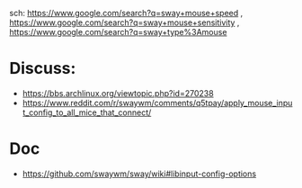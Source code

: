 sch: https://www.google.com/search?q=sway+mouse+speed , https://www.google.com/search?q=sway+mouse+sensitivity , https://www.google.com/search?q=sway+type%3Amouse

# Discuss:
- https://bbs.archlinux.org/viewtopic.php?id=270238
- https://www.reddit.com/r/swaywm/comments/q5tpay/apply_mouse_input_config_to_all_mice_that_connect/

# Doc
- https://github.com/swaywm/sway/wiki#libinput-config-options

